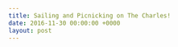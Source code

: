 ```yaml
---
title: Sailing and Picnicking on The Charles!
date: 2016-11-30 00:00:00 +0000
layout: post
---
```


<br />